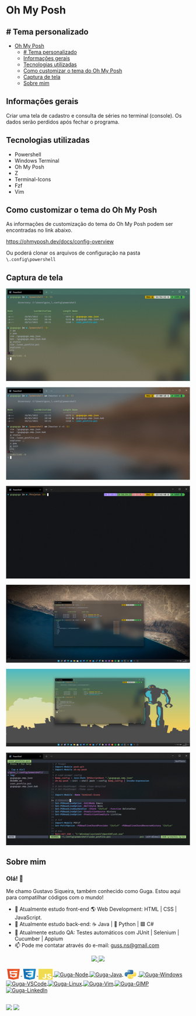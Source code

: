 # Oh My Posh

## # Tema personalizado

<!-- TOC -->

- [Oh My Posh](#oh-my-posh)
    - [# Tema personalizado](#-tema-personalizado)
    - [Informações gerais](#informa%C3%A7%C3%B5es-gerais)
    - [Tecnologias utilizadas](#tecnologias-utilizadas)
    - [Como customizar o tema do Oh My Posh](#como-customizar-o-tema-do-oh-my-posh)
    - [Captura de tela](#captura-de-tela)
    - [Sobre mim](#sobre-mim)

<!-- /TOC -->

## Informações gerais

Criar uma tela de cadastro e consulta de séries no terminal (console). Os dados serão perdidos após fechar o programa.

## Tecnologias utilizadas

- Powershell
- Windows Terminal
- Oh My Posh
- Z
- Terminal-Icons
- Fzf
- Vim

## Como customizar o tema do Oh My Posh

As informações de customização do tema do Oh My Posh podem ser encontradas no link abaixo.

https://ohmyposh.dev/docs/config-overview

Ou poderá clonar os arquivos de configuração na pasta ```\.config\powershell```

## Captura de tela

![Screenshot resultado](./img/screenshot-001.png)

![Screenshot resultado](./img/screenshot-002.png)

![Screenshot resultado](./img/screenshot-003.png)

![Screenshot resultado](./img/screenshot-004.png)

![Screenshot resultado](./img/screenshot-005.png)

![Screenshot resultado](./img/screenshot-006.png)

## Sobre mim

<!-- TOC ignore:true -->
### Olá! 👋

Me chamo Gustavo Siqueira, também conhecido como Guga. Estou aqui para compatilhar códigos com o mundo!

- 🌱 Atualmente estudo front-end 🌎 Web Development: HTML | CSS | JavaScript.
- 🦾 Atualmente estudo back-end: ☕ Java | 🐍 Python | 🟪 C#
- 🐞 Atualmente estudo QA: Testes automáticos com JUnit | Selenium | Cucumber | Appium
- 📫 Pode me contatar através do e-mail: guss.ns@gmail.com

<div align="center">
  <a href="https://github.com/siqueira-gustavo">
  <img height="160em" src="https://github-readme-stats.vercel.app/api?username=siqueira-gustavo&show_icons=true&theme=onedark&include_all_commits=true&count_private=true"/>
  <img height="160em" src="https://github-readme-stats.vercel.app/api/top-langs/?username=siqueira-gustavo&layout=compact&langs_count=7&theme=onedark"/>
</div>
<div style="display: inline_block"><br>
  <img align="center" alt="Guga-HTML" height="30" width="40" src="https://raw.githubusercontent.com/devicons/devicon/master/icons/html5/html5-original.svg">
  <img align="center" alt="Guga-CSS" height="30" width="40" src="https://raw.githubusercontent.com/devicons/devicon/master/icons/css3/css3-original.svg">
  <img align="center" alt="Guga-JS" height="30" width="40" src="https://raw.githubusercontent.com/devicons/devicon/master/icons/javascript/javascript-plain.svg">
  <img align="center" alt="Guga-Node" height="30" width="40" src="https://cdn.jsdelivr.net/gh/devicons/devicon/icons/nodejs/nodejs-original.svg">
  <img align="center" alt="Guga-Java" height="30" width="40" src="https://cdn.jsdelivr.net/gh/devicons/devicon/icons/java/java-original-wordmark.svg">
  <img align="center" alt="Guga-Python" height="30" width="40" src="https://raw.githubusercontent.com/devicons/devicon/master/icons/python/python-original.svg">
  <img align="center" alt="Guga-Windows" height="30" width="40" src="https://cdn.jsdelivr.net/gh/devicons/devicon/icons/windows8/windows8-original.svg">
  <img align="center" alt="Guga-VSCode" height="30" width="40" src="https://cdn.jsdelivr.net/gh/devicons/devicon/icons/vscode/vscode-original.svg">
  <img align="center" alt="Guga-Linux" height="30" width="40" src="https://cdn.jsdelivr.net/gh/devicons/devicon/icons/linux/linux-original.svg">
  <img align="center" alt="Guga-Vim" height="30" width="40" src="https://cdn.jsdelivr.net/gh/devicons/devicon/icons/vim/vim-original.svg">
  <img align="center" alt="Guga-GIMP" height="30" width="40" src="https://cdn.jsdelivr.net/gh/devicons/devicon/icons/gimp/gimp-original.svg">
  <img align="center" alt="Guga-LinkedIn" height="30" width="40" src="https://cdn.jsdelivr.net/gh/devicons/devicon/icons/linkedin/linkedin-original.svg">
</div>

<!-- TOC ignore:true -->
##

<div>
  <a href = "mailto:guss.ns@gmail.com"><img src="https://img.shields.io/badge/-Gmail-%23333?style=for-the-badge&logo=gmail&logoColor=white" target="_blank"></a>
  <a href="https://www.linkedin.com/in/gustavo-siqueira-759465181/" target="_blank"><img src="https://img.shields.io/badge/-LinkedIn-%230077B5?style=for-the-badge&logo=linkedin&logoColor=white" target="_blank"></a>

  <!-- ![Snake animation](https://github.com/siqueira-gustavo/siqueira-gustavo/blob/output/github-contribution-grid-snake.svg) -->

</div>
